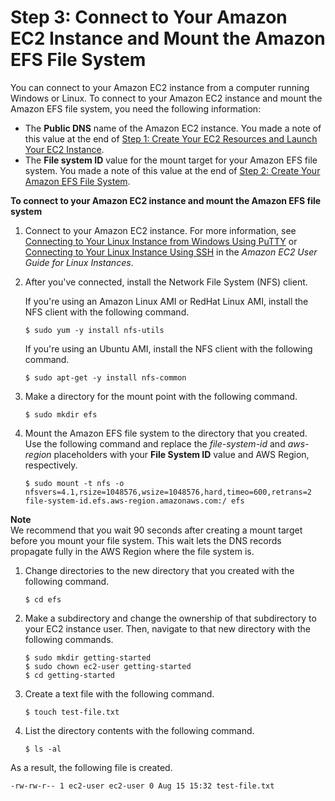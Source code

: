 # Step 3: Connect to Your Amazon EC2 Instance and Mount the Amazon EFS File System<a name="gs-step-three-connect-to-ec2-instance"></a>

You can connect to your Amazon EC2 instance from a computer running Windows or Linux\. To connect to your Amazon EC2 instance and mount the Amazon EFS file system, you need the following information:
+ The **Public DNS** name of the Amazon EC2 instance\. You made a note of this value at the end of [Step 1: Create Your EC2 Resources and Launch Your EC2 Instance](gs-step-one-create-ec2-resources.md)\.
+ The **File system ID** value for the mount target for your Amazon EFS file system\. You made a note of this value at the end of [Step 2: Create Your Amazon EFS File System](gs-step-two-create-efs-resources.md)\.

**To connect to your Amazon EC2 instance and mount the Amazon EFS file system**

1. Connect to your Amazon EC2 instance\. For more information, see [Connecting to Your Linux Instance from Windows Using PuTTY](http://docs.aws.amazon.com/AWSEC2/latest/UserGuide/putty.html) or [Connecting to Your Linux Instance Using SSH](http://docs.aws.amazon.com/AWSEC2/latest/UserGuide/AccessingInstancesLinux.html) in the *Amazon EC2 User Guide for Linux Instances*\.

1. After you've connected, install the Network File System \(NFS\) client\.

   If you're using an Amazon Linux AMI or RedHat Linux AMI, install the NFS client with the following command\.

   ```
   $ sudo yum -y install nfs-utils
   ```

   If you're using an Ubuntu AMI, install the NFS client with the following command\.

   ```
   $ sudo apt-get -y install nfs-common
   ```

1. Make a directory for the mount point with the following command\.

   ```
   $ sudo mkdir efs
   ```

1. Mount the Amazon EFS file system to the directory that you created\. Use the following command and replace the *file\-system\-id* and *aws\-region* placeholders with your **File System ID** value and AWS Region, respectively\.

   ```
   $ sudo mount -t nfs -o nfsvers=4.1,rsize=1048576,wsize=1048576,hard,timeo=600,retrans=2 file-system-id.efs.aws-region.amazonaws.com:/ efs
   ```
**Note**  
We recommend that you wait 90 seconds after creating a mount target before you mount your file system\. This wait lets the DNS records propagate fully in the AWS Region where the file system is\.

1. Change directories to the new directory that you created with the following command\.

   ```
   $ cd efs
   ```

1. Make a subdirectory and change the ownership of that subdirectory to your EC2 instance user\. Then, navigate to that new directory with the following commands\.

   ```
   $ sudo mkdir getting-started
   $ sudo chown ec2-user getting-started
   $ cd getting-started
   ```

1. Create a text file with the following command\.

   ```
   $ touch test-file.txt
   ```

1. List the directory contents with the following command\.

   ```
   $ ls -al
   ```

As a result, the following file is created\.

```
-rw-rw-r-- 1 ec2-user ec2-user 0 Aug 15 15:32 test-file.txt
```